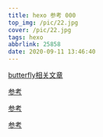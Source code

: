 ```yaml
---
title: hexo 参考 000
top_img: /pic/22.jpg
cover: /pic/22.jpg
tags: hexo
abbrlink: 25858
date: 2020-09-11 13:46:40
---
```

[butterfly相关文章](https://www.cnblogs.com/zhenglin-li/p/13522551.html)

[参考](https://blog.csdn.net/Lott0419/article/details/106688492)

[参考](https://yunist.cn/)

[参考](https://yangchaoyi.vip/)
